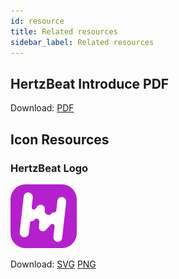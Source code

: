 ```yaml
---
id: resource  
title: Related resources    
sidebar_label: Related resources
---
```


## HertzBeat Introduce PDF

Download: [PDF](http://cdn.hertzbeat.com/hertzbeat.pdf)

## Icon Resources

### HertzBeat Logo

![logo](/img/hertzbeat-logo.svg)

Download: [SVG](https://gitee.com/hertzbeat/hertzbeat/raw/master/home/static/img/hertzbeat-logo.svg)  [PNG](https://gitee.com/hertzbeat/hertzbeat/raw/master/home/static/img/hertzbeat-logo.jpg)
